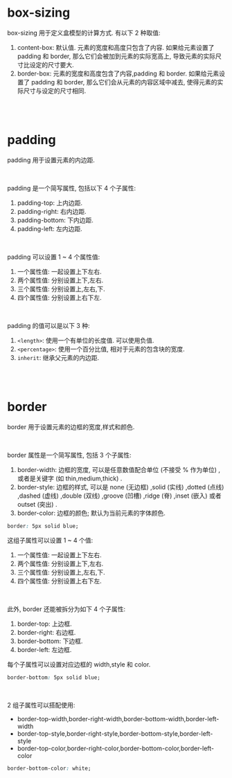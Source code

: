 # box-sizing

box-sizing 用于定义盒模型的计算方式. 有以下 2 种取值:

1.  content-box: 默认值. 元素的宽度和高度只包含了内容. 如果给元素设置了 padding 和 border, 那么它们会被加到元素的实际宽高上, 导致元素的实际尺寸比设定的尺寸要大.
2.  border-box: 元素的宽度和高度包含了内容,padding 和 border. 如果给元素设置了 padding 和 border, 那么它们会从元素的内容区域中减去, 使得元素的实际尺寸与设定的尺寸相同.

<br><br>

# padding

padding 用于设置元素的内边距.

<br>

padding 是一个简写属性, 包括以下 4 个子属性:

1.  padding-top: 上内边距.
2.  padding-right: 右内边距.
3.  padding-bottom: 下内边距.
4.  padding-left: 左内边距.

<br>

padding 可以设置 1 ~ 4 个属性值:

1. 一个属性值: 一起设置上下左右.
2. 两个属性值: 分别设置上下,左右.
3. 三个属性值: 分别设置上,左右,下.
4. 四个属性值: 分别设置上右下左.

<br>

padding 的值可以是以下 3 种:

1.  `<length>`: 使用一个有单位的长度值. 可以使用负值.
2.  `<percentage>`: 使用一个百分比值, 相对于元素的包含块的宽度.
3.  `inherit`: 继承父元素的内边距.

<br><br>

# border

border 用于设置元素的边框的宽度,样式和颜色.

<br>

border 属性是一个简写属性, 包括 3 个子属性:

1.  border-width: 边框的宽度, 可以是任意数值配合单位 (不接受 % 作为单位) , 或者是关键字 (如 thin,medium,thick) .
2.  border-style: 边框的样式, 可以是 none (无边框) ,solid (实线) ,dotted (点线) ,dashed (虚线) ,double (双线) ,groove (凹槽) ,ridge (脊) ,inset (嵌入) 或者 outset (突出) .
3.  border-color: 边框的颜色; 默认为当前元素的字体颜色.

```css
border: 5px solid blue;
```

这组子属性可以设置 1 ~ 4 个值:

1. 一个属性值: 一起设置上下左右.
2. 两个属性值: 分别设置上下,左右.
3. 三个属性值: 分别设置上,左右,下.
4. 四个属性值: 分别设置上右下左.

<br>

此外, border 还能被拆分为如下 4 个子属性:

1.  border-top: 上边框.
2.  border-right: 右边框.
3.  border-bottom: 下边框.
4.  border-left: 左边框.

每个子属性可以设置对应边框的 width,style 和 color.

```css
border-bottom: 5px solid blue;
```

<br>

2 组子属性可以搭配使用:

-   border-top-width,border-right-width,border-bottom-width,border-left-width
-   border-top-style,border-right-style,border-bottom-style,border-left-style
-   border-top-color,border-right-color,border-bottom-color,border-left-color

```css
border-bottom-color: white;
```

<br>

​
